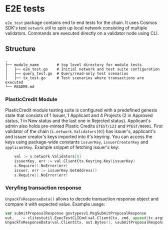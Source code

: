 # E2E tests

`e2e_test` package contains end to end tests for the chain. It uses Cosmos SDK's test `network` util to spin up local network consisting of multiple validators. Commands are executed directly on a validator node using CLI.

## Structure

```
.
├── module_name        # top level directory for module tests
│   ├── e2e_test.go    # Initial network and test suite configuration
│   ├── query_test.go  # Query/read-only test scenarios
│   ├── tx_test.go     # Test scenarios where transactions are executed
└── README.md
```

### PlasticCredit Module

PlasticCredit module testing suite is configured with a predefined genesis state that consists of 1 Issuer, 1 Applicant and 4 Projects (2 in Approved status, 1 in New status and the last one in Rejected status). Applicant's admin also holds pre-minted Plastic Credits `ETEST/123` and `PTEST/00001`. First validator of the chain (`s.network.Validators[0]`) has issuer's, applicant's and issuer creator's keys imported into it's keyring. You can access the keys using package-wide constants `issuerKey`, `issuerCreatorKey` and `applicantKey`. Example snippet of fetching issuer's key:

```go
	val := s.network.Validators[0]
	issuerKey, err := val.ClientCtx.Keyring.Key(issuerKey)
	s.Require().NoError(err)
	issuer, err := issuerKey.GetAddress()
	s.Require().NoError(err)
```

### Veryfing transaction response

`UnpackTxResponseData()` allows to decode transaction response object and compare it with expected value. Example usage:

```go
var submitProposalResponse govtypesv1.MsgSubmitProposalResponse
out, _ := clitestutil.ExecTestCLICmd(val.ClientCtx, cmd, append(tc.args, s.commonFlags...))
UnpackTxResponseData(val.ClientCtx, out.Bytes(), &submitProposalResponse)
```